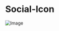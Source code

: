 # Social-Icon
![Image](https://github.com/user-attachments/assets/aa52e6fb-c755-475f-8d08-7bde5ace793b)

